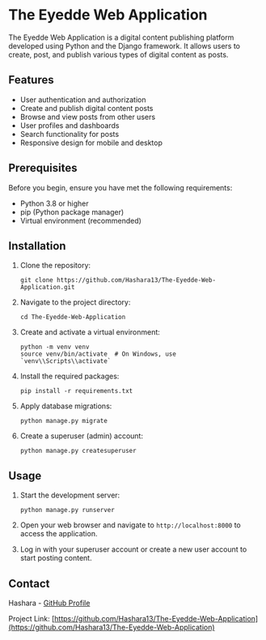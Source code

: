 # The Eyedde Web Application

The Eyedde Web Application is a digital content publishing platform developed using Python and the Django framework. It allows users to create, post, and publish various types of digital content as posts.

## Features

- User authentication and authorization
- Create and publish digital content posts
- Browse and view posts from other users
- User profiles and dashboards
- Search functionality for posts
- Responsive design for mobile and desktop

## Prerequisites

Before you begin, ensure you have met the following requirements:

- Python 3.8 or higher
- pip (Python package manager)
- Virtual environment (recommended)

## Installation

1. Clone the repository:
   ```
   git clone https://github.com/Hashara13/The-Eyedde-Web-Application.git
   ```

2. Navigate to the project directory:
   ```
   cd The-Eyedde-Web-Application
   ```

3. Create and activate a virtual environment:
   ```
   python -m venv venv
   source venv/bin/activate  # On Windows, use `venv\\Scripts\\activate`
   ```

4. Install the required packages:
   ```
   pip install -r requirements.txt
   ```

5. Apply database migrations:
   ```
   python manage.py migrate
   ```

6. Create a superuser (admin) account:
   ```
   python manage.py createsuperuser
   ```

## Usage

1. Start the development server:
   ```
   python manage.py runserver
   ```

2. Open your web browser and navigate to `http://localhost:8000` to access the application.

3. Log in with your superuser account or create a new user account to start posting content.


## Contact

Hashara - [GitHub Profile](https://github.com/Hashara13)

Project Link: [https://github.com/Hashara13/The-Eyedde-Web-Application](https://github.com/Hashara13/The-Eyedde-Web-Application)